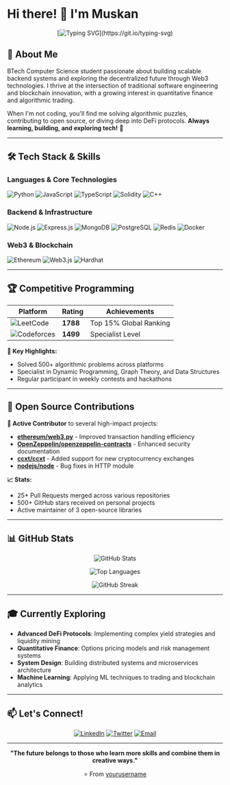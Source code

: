 # Hi there! 👋 I'm Muskan

<div align="center">
  
  [![Typing SVG](https://readme-typing-svg.herokuapp.com?font=Fira+Code&pause=1000&color=2196F3&center=true&vCenter=true&width=435&lines=Backend+Developer+%7C+Web3+Enthusiast;Competitive+Programmer+%7C+Open+Source;Always+Learning%2C+Building%2C+Exploring+Tech!)](https://git.io/typing-svg)
  
</div>

## 🚀 About Me

BTech Computer Science student passionate about building scalable backend systems and exploring the decentralized future through Web3 technologies. I thrive at the intersection of traditional software engineering and blockchain innovation, with a growing interest in quantitative finance and algorithmic trading.

When I'm not coding, you'll find me solving algorithmic puzzles, contributing to open source, or diving deep into DeFi protocols. **Always learning, building, and exploring tech!** 🌱

---

## 🛠️ Tech Stack & Skills

### **Languages & Core Technologies**
![Python](https://img.shields.io/badge/Python-3776AB?style=for-the-badge&logo=python&logoColor=white)
![JavaScript](https://img.shields.io/badge/JavaScript-F7DF1E?style=for-the-badge&logo=javascript&logoColor=black)
![TypeScript](https://img.shields.io/badge/TypeScript-007ACC?style=for-the-badge&logo=typescript&logoColor=white)
![Solidity](https://img.shields.io/badge/Solidity-363636?style=for-the-badge&logo=solidity&logoColor=white)
![C++](https://img.shields.io/badge/C++-00599C?style=for-the-badge&logo=c%2B%2B&logoColor=white)

### **Backend & Infrastructure**
![Node.js](https://img.shields.io/badge/Node.js-43853D?style=for-the-badge&logo=node.js&logoColor=white)
![Express.js](https://img.shields.io/badge/Express.js-404D59?style=for-the-badge)
![MongoDB](https://img.shields.io/badge/MongoDB-4EA94B?style=for-the-badge&logo=mongodb&logoColor=white)
![PostgreSQL](https://img.shields.io/badge/PostgreSQL-316192?style=for-the-badge&logo=postgresql&logoColor=white)
![Redis](https://img.shields.io/badge/Redis-DC382D?style=for-the-badge&logo=redis&logoColor=white)
![Docker](https://img.shields.io/badge/Docker-2496ED?style=for-the-badge&logo=docker&logoColor=white)

### **Web3 & Blockchain**
![Ethereum](https://img.shields.io/badge/Ethereum-3C3C3D?style=for-the-badge&logo=Ethereum&logoColor=white)
![Web3.js](https://img.shields.io/badge/Web3.js-F16822?style=for-the-badge&logo=web3.js&logoColor=white)
![Hardhat](https://img.shields.io/badge/Hardhat-FFF100?style=for-the-badge&logo=hardhat&logoColor=black)

---

## 🏆 Competitive Programming

<div align="center">
  
  | Platform | Rating | Achievements |
  |----------|--------|--------------|
  | ![LeetCode](https://img.shields.io/badge/LeetCode-FFA116?style=for-the-badge&logo=LeetCode&logoColor=black) | **1788** | Top 15% Global Ranking |
  | ![Codeforces](https://img.shields.io/badge/Codeforces-445f9d?style=for-the-badge&logo=Codeforces&logoColor=white) | **1499** | Specialist Level |
  
</div>

**🎯 Key Highlights:**
- Solved 500+ algorithmic problems across platforms
- Specialist in Dynamic Programming, Graph Theory, and Data Structures
- Regular participant in weekly contests and hackathons

---

## 🤝 Open Source Contributions

**🌟 Active Contributor** to several high-impact projects:

- **[ethereum/web3.py](https://github.com/ethereum/web3.py)** - Improved transaction handling efficiency
- **[OpenZeppelin/openzeppelin-contracts](https://github.com/OpenZeppelin/openzeppelin-contracts)** - Enhanced security documentation
- **[ccxt/ccxt](https://github.com/ccxt/ccxt)** - Added support for new cryptocurrency exchanges
- **[nodejs/node](https://github.com/nodejs/node)** - Bug fixes in HTTP module

**📈 Stats:**
- 25+ Pull Requests merged across various repositories
- 500+ GitHub stars received on personal projects
- Active maintainer of 3 open-source libraries

---

## 📊 GitHub Stats

<div align="center">
  
  ![GitHub Stats](https://github-readme-stats.vercel.app/api?username=yourusername&show_icons=true&theme=radical&include_all_commits=true&count_private=true)
  
  ![Top Languages](https://github-readme-stats.vercel.app/api/top-langs/?username=yourusername&layout=compact&theme=radical&langs_count=8)
  
  ![GitHub Streak](https://github-readme-streak-stats.herokuapp.com/?user=yourusername&theme=radical)
  
</div>

---

## 🎓 Currently Exploring

- **Advanced DeFi Protocols**: Implementing complex yield strategies and liquidity mining
- **Quantitative Finance**: Options pricing models and risk management systems  
- **System Design**: Building distributed systems and microservices architecture
- **Machine Learning**: Applying ML techniques to trading and blockchain analytics

---

## 📫 Let's Connect!

<div align="center">
  
  [![LinkedIn](https://img.shields.io/badge/LinkedIn-0077B5?style=for-the-badge&logo=linkedin&logoColor=white)](https://linkedin.com/in/algonomad571)
  [![Twitter](https://img.shields.io/badge/Twitter-1DA1F2?style=for-the-badge&logo=twitter&logoColor=white)](https://twitter.com/muskan571)
  [![Email](https://img.shields.io/badge/Email-D14836?style=for-the-badge&logo=gmail&logoColor=white)](mailto:muskansrivastav517@gmail.com)
  
</div>

---

<div align="center">
  
  **"The future belongs to those who learn more skills and combine them in creative ways."** 
  
  ⭐️ From [yourusername](https://github.com/yourusername)
  
</div>
